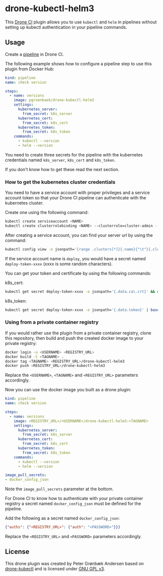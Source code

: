 
# drone-kubectl-helm3
This [Drone CI](https://drone.io/) plugin allows you to use `kubectl` and `helm` in pipelines without setting up kubectl authentication in your pipeline commands.


## Usage

Create a [pipeline](https://docs.drone.io/pipeline/overview/) in Drone CI.

The following example shows how to configure a pipeline step to use this plugin from Docker Hub:

```yaml
kind: pipeline
name: check version

steps:
  - name: versions
    image: pgroenbaek/drone-kubectl-helm3
    settings:
      kubernetes_server:
        from_secret: k8s_server
      kubernetes_cert:
        from_secret: k8s_cert
      kubernetes_token:
        from_secret: k8s_token
    commands:
      - kubectl --version
      - helm --version

```

You need to create three secrets for the pipeline with the kubernetes credentials named `k8s_server`, `k8s_cert` and `k8s_token`.

If you don't know how to get these read the next section.


### How to get the kubernetes cluster credentials
You need to have a service account with proper privileges and a service account token so that your Drone CI pipeline can authenticate with the kubernetes cluster.

Create one using the following command:
```bash
kubectl create serviceaccount <NAME>
kubectl create clusterrolebinding <NAME> --clusterrole=cluster-admin --serviceaccount=default:<NAME>
```

After creating a service account, you can find your server url by using the command:
```bash
kubectl config view -o jsonpath='{range .clusters[*]}{.name}{"\t"}{.cluster.server}{"\n"}{end}'
```

If the service account name is `deploy`, you would have a secret named `deploy-token-xxxx` (xxxx is some random characters).

You can get your token and certificate by using the following commands:

k8s_cert:
```bash
kubectl get secret deploy-token-xxxx -o jsonpath='{.data.ca\.crt}' && echo
```

k8s_token:
```bash
kubectl get secret deploy-token-xxxx -o jsonpath='{.data.token}' | base64 --decode && echo
```

### Using from a private container registry

If you would rather use the plugin from a private container registry, clone this repository, then build and push the created docker image to your private registry:

```bash
docker login -u <USERNAME> <REGISTRY_URL>
docker build -t >TAGNAME> . 
docker tag <TAGNAME> <REGISTRY_URL>/drone-kubectl-helm3
docker push <REGISTRY_URL>/drone-kubectl-helm3
```

Replace the `<USERNAME>`, `<TAGNAME>` and `<REGISTRY_URL>` parameters accordingly.

Now you can use the docker image you built as a drone plugin:

```yaml
kind: pipeline
name: check version

steps:
  - name: versions
    image: <REGISTRY_URL>/<USERNAME>/drone-kubectl-helm3:<TAGNAME>
    settings:
      kubernetes_server:
        from_secret: k8s_server
      kubernetes_cert:
        from_secret: k8s_cert
      kubernetes_token:
        from_secret: k8s_token
    commands:
      - kubectl --version
      - helm --version

image_pull_secrets:
- docker_config_json
```

Note the `image_pull_secrets` parameter at the bottom.

For Drone CI to know how to authenticate with your private container registry a secret named `docker_config_json` must be defined for the pipeline.

Add the following as a secret named `docker_config_json`:

```json
{"auths": {"<REGISTRY_URL>": {"auth": "<PASSWORD>"}}}
```
Replace the `<REGISTRY_URL>` and `<PASSWORD>` parameters accordingly.

## License

This drone plugin was created by Peter Grønbæk Andersen based on [drone-kubectl](https://github.com/sinlead/drone-kubectl) and is licensed under [GNU GPL v3](./LICENSE).

